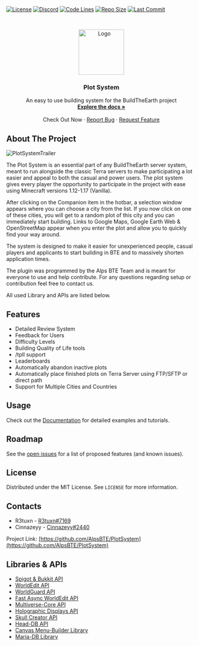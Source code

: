 [![License][license-shield]][license-url]
[![Discord][discord-shield]][discord-url]
[![Code Lines][code-lines-shield]][code-lines-url]
[![Repo Size][repo-size-shield]][repo-size-url]
[![Last Commit][last-commit-shield]][last-commit-url]

<!-- PROJECT DESCRIPTION -->
<br />

<p align="Center">
  <a href="https://github.com/AlpsBTE/PlotSystem">
    <img src="https://cdn.discordapp.com/attachments/492376978922537009/862047184689430568/Block_of_Emerald_JE4_BE3.png" alt="Logo" width="120" height="120">
  </a>
</p>

<h3 align="Center">Plot System</h3>

<p align="Center">
An easy to use building system for the BuildTheEarth project
<br />
<a href="https://github.com/AlpsBTE/PlotSystem/wiki"><strong>Explore the docs »</strong></a>
<br />
<br />
<a>Check Out Now</a>
·
<a href="https://github.com/AlpsBTE/Plot-System/issues">Report Bug</a>
·
<a href="https://github.com/AlpsBTE/Plot-System/issues">Request Feature</a>
</p>




<!-- ABOUT THE PROJECT -->
## About The Project

![PlotSystemTrailer](https://user-images.githubusercontent.com/64250550/113524662-7c78b400-95b0-11eb-98dd-753600fb6f17.gif)

The Plot System is an essential part of any BuildTheEarth server system, meant to run alongside the classic Terra servers to make participating a lot easier and appeal to both the casual and power users. The plot system gives every player the opportunity to participate in the project with ease using Minecraft versions 1.12-1.17 (Vanilla). 

After clicking on the Companion item in the hotbar, a selection window appears where you can choose a city from the list. If you now click on one of these cities, you will get to a random plot of this city and you can immediately start building. Links to Google Maps, Google Earth Web & OpenStreetMap appear when you enter the plot and allow you to quickly find your way around. 

The system is designed to make it easier for unexperienced people, casual players and applicants to start building in BTE and to massively shorten application times. 

The plugin was programmed by the Alps BTE Team and is meant for everyone to use and help contribute. For any questions regarding setup or contribution feel free to contact us. 

All used Library and APIs are listed below.



## Features

- Detailed Review System
- Feedback for Users
- Difficulty Levels
- Building Quality of Life tools
- /tpll support
- Leaderboards
- Automatically abandon inactive plots
- Automatically place finished plots on Terra Server using FTP/SFTP or direct path 
- Support for Multiple Cities and Countries


<!-- USAGE EXAMPLES -->
## Usage

Check out the [Documentation](https://github.com/AlpsBTE/PlotSystem/wiki) for detailed examples and tutorials.




<!-- ROADMAP -->
## Roadmap

See the [open issues](https://github.com/AlpsBTE/PlotSystem/issues) for a list of proposed features (and known issues).




<!-- LICENSE -->
## License

Distributed under the MIT License. See `LICENSE` for more information.



<!-- CONTACTS -->
## Contacts

- R3tuxn - [R3tuxn#7169](https://discord.com/invite/vgkspay)
- Cinnazeyy - [Cinnazeyy#2440](https://discord.com/invite/vgkspay)

Project Link: [https://github.com/AlpsBTE/PlotSystem](https://github.com/AlpsBTE/PlotSystem)



<!-- LIBRARIES & APIS -->
## Libraries & APIs
* [Spigot & Bukkit API](https://hub.spigotmc.org/stash/projects/SPIGOT)
* [WorldEdit API](https://github.com/EngineHub/WorldEdit) 
* [WorldGuard API](https://github.com/EngineHub/WorldGuard)
* [Fast Async WorldEdit API](https://github.com/IntellectualSites/FastAsyncWorldEdit)
* [Multiverse-Core API](https://github.com/Multiverse/Multiverse-Core)
* [Holographic Displays API](https://github.com/filoghost/HolographicDisplays)
* [Skull Creator API](https://github.com/deanveloper/SkullCreator)
* [Head-DB API](https://github.com/Arcaniax-Development/HeadDatabase-API)
* [Canvas Menu-Builder Library](https://github.com/IPVP-MC/canvas)
* [Maria-DB Library](https://mariadb.com/kb/en/about-mariadb-connector-j/)



<!-- MARKDOWN LINKS & IMAGES -->
[license-shield]: https://img.shields.io/github/license/AlpsBTE/Plot-System
[license-url]: https://github.com/AlpsBTE/Plot-System/blob/main/LICENSE.txt
[discord-shield]: https://img.shields.io/discord/696795397376442440?label=discord
[discord-url]: https://discord.com/invite/vgkspay
[code-lines-shield]: https://img.shields.io/tokei/lines/github/AlpsBTE/Plot-System
[code-lines-url]: https://github.com/AlpsBTE/Plot-System
[repo-size-shield]: https://img.shields.io/github/repo-size/AlpsBTE/Plot-System
[repo-size-url]: https://github.com/AlpsBTE/Plot-System
[last-commit-shield]: https://img.shields.io/github/last-commit/AlpsBTE/Plot-System/V1.2_Dev
[last-commit-url]: https://github.com/AlpsBTE/Plot-System
